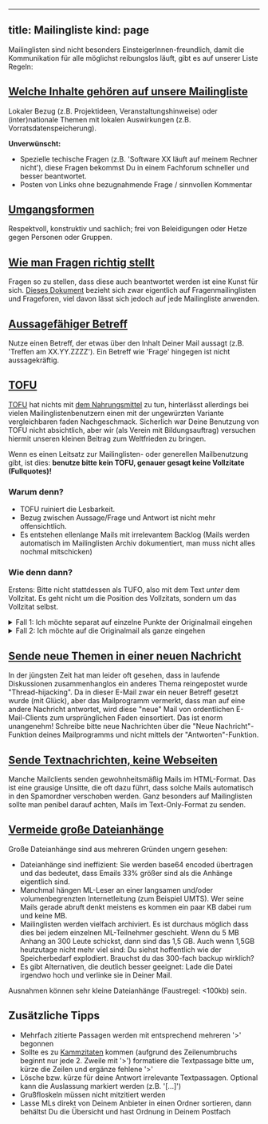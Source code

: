 -----
title: Mailingliste
kind: page
-----
Mailinglisten sind nicht besonders EinsteigerInnen-freundlich, damit die Kommunikation für alle möglichst reibungslos läuft, gibt es auf unserer Liste Regeln:

## [Welche Inhalte gehören auf unsere Mailingliste](#Inhalte) <a id="Inhalte"></a>

Lokaler Bezug (z.B. Projektideen, Veranstaltungshinweise) oder (inter)nationale Themen mit lokalen Auswirkungen (z.B. Vorratsdatenspeicherung).

__Unverwünscht:__ 

  * Spezielle techische Fragen (z.B. 'Software XX läuft auf meinem Rechner nicht'), diese Fragen bekommst Du in einem Fachforum schneller und besser beantwortet.
  * Posten von Links ohne bezugnahmende Frage / sinnvollen Kommentar 

## [Umgangsformen](#Umgangsformen) <a id="Umgangsformen"></a>

Respektvoll, konstruktiv und sachlich; frei von Beleidigungen oder Hetze gegen Personen oder Gruppen.

## [Wie man Fragen richtig stellt](#Fragen) <a id="Fragen"></a>

Fragen so zu stellen, dass  diese auch beantwortet werden ist eine Kunst für sich. [Dieses Dokument](https://www.qlipso.com/de/wie-man-fragen-richtig-stellt/) bezieht sich zwar eigentlich auf Fragenmailinglisten und Frageforen, viel davon lässt sich jedoch auf jede Mailingliste anwenden.

## [Aussagefähiger Betreff](#Betreff) <a id="Betreff"></a>

Nutze einen Betreff, der etwas über den Inhalt Deiner Mail aussagt (z.B. 'Treffen am XX.YY.ZZZZ'). Ein Betreff wie 'Frage' hingegen ist nicht aussagekräftig.

## [TOFU](#TOFU)  <a id="TOFU"></a>

[TOFU](http://de.wikipedia.org/wiki/TOFU) hat nichts mit [dem Nahrungsmittel](http://de.wikipedia.org/wiki/Tofu) zu tun, hinterlässt allerdings bei vielen Mailinglistenbenutzern einen mit der ungewürzten Variante vergleichbaren faden Nachgeschmack.  Sicherlich war Deine Benutzung von TOFU nicht absichtlich, aber wir (als Verein mit Bildungsauftrag) versuchen hiermit unseren kleinen Beitrag zum Weltfrieden zu bringen.

Wenn es einen Leitsatz zur Mailinglisten- oder generellen Mailbenutzung gibt, ist dies: **benutze bitte kein TOFU, genauer gesagt keine Vollzitate (Fullquotes)!**

### Warum denn?

  * TOFU ruiniert die Lesbarkeit.
  * Bezug zwischen Aussage/Frage und Antwort ist nicht mehr offensichtlich.
  * Es entstehen ellenlange Mails mit irrelevantem Backlog (Mails werden automatisch im Mailinglisten Archiv dokumentiert, man muss nicht alles nochmal mitschicken)

### Wie denn dann?

Erstens: Bitte nicht stattdessen als TUFO, also mit dem Text _unter_ dem Vollzitat. Es geht nicht um die Position des Vollzitats, sondern um das Vollzitat selbst.

<details>
  <summary>Fall 1: Ich möchte separat auf einzelne Punkte der Originalmail eingehen</summary>

  In diesem Fall solltest Du Deine Antworten direkt unter die jeweiligen Teile des Zitats schreiben, auf die sie sich beziehen. Zwischen Zitaten und Antworten sollte jeweils oben und unten je eine Leerzeile gelassen werden, das macht es dem Hirn leichter, Zitat und neuen Text auseinanderzuhalten.

  Teile der Originalmail, auf die Du Dich nicht beziehst, solltest Du aus Deiner Antwort entfernen, genau wie Grußformeln, Fußzeilen und so weiter.

<details>
  <summary>Beispiel zu Fall 1</summary>

Hier eine formlose Mail an eine fiktive Liste:

    moin liste,
    ist bei euch auch so super wetter heute?
    hier scheint die sonne und die voegel zwitschern!
    ich hab hier mal frage 1: bla bla bla
    und ausserdem wollte ich wissen wie ich xyz mache.
    kann mir jemand weiterhelfen?
    --
    gruesse,
    max mustermann


Eine unschöne und ungewollte Antwort nach obigen Regeln wäre:

    hallo max!
    die antwort ist 1234 und wie das andere geht weiss ich leider nicht
    --
    gruesse, hans

    -- urspruengliche nachricht: --
    gesendet am: montag, 23.03.1923 23:23:23
    gesendet von: "max mustermann" <mmuster@mustermann.de>
    gesendet an: "fiktive liste"
    betreff: "fragen ueber fragen"

    moin liste,
    ist bei euch auch so super wetter heute?
    hier scheint die sonne und die voegel zwitschern!
    ich hab hier mal frage 1: bla bla bla
    und ausserdem wollte ich wissen wie ich xyz mache.
    kann mir jemand weiterhelfen?
    --
    gruesse,
    max mustermann
</details>

</details>

<details>
  <summary>Fall 2: Ich möchte auf die Originalmail als ganze eingehen</summary>

  In diesem Fall empfehlen wir, das Vollzitat komplett durch eine ganz kurze Zusammenfassung des Themas zu ersetzen, damit ein gedanklicher Anknüpfungspunkt gegeben ist.

<details>
  <summary>Beispiel zu Fall 2</summary>

    Jocki wrote:

    > [bitte keine vollzitate]

    Danke, dem stimme ich voll zu.

    Jocki
</details>

</details>

## [Sende neue Themen in einer neuen Nachricht](#NeuesThema) <a id="NeuesThema"></a>

In der jüngsten Zeit hat man leider oft gesehen, dass in laufende Diskussionen zusammenhanglos ein anderes Thema reingepostet wurde "Thread-hijacking". Da in dieser E-Mail zwar ein neuer Betreff gesetzt wurde (mit Glück), aber das Mailprogramm vermerkt, dass man auf eine andere Nachricht antwortet, wird diese "neue" Mail von ordentlichen E-Mail-Clients zum ursprünglichen Faden einsortiert. Das ist enorm unangenehm! Schreibe bitte neue Nachrichten über die "Neue Nachricht"-Funktion deines Mailprogramms und nicht mittels der "Antworten"-Funktion.

## [Sende Textnachrichten, keine Webseiten](#Textnachrichten) <a id="Textnachrichten"></a>

Manche Mailclients senden gewohnheitsmäßig Mails im HTML-Format. Das ist eine grausige Unsitte, die oft dazu führt, dass solche Mails automatisch in den Spamordner verschoben werden. Ganz besonders auf Mailinglisten sollte man penibel darauf achten, Mails im Text-Only-Format zu senden.

## [Vermeide große Dateianhänge](#Dateianhänge) <a id="Dateianhänge"></a>

Große Dateianhänge sind aus mehreren Gründen ungern gesehen:

  * Dateianhänge sind ineffizient: Sie werden base64 encoded übertragen und das bedeutet, dass Emails 33% größer sind als die Anhänge eigentlich sind.
  * Manchmal hängen ML-Leser an einer langsamen und/oder volumenbegrenzten Internetleitung (zum Beispiel UMTS). Wer seine Mails gerade abruft denkt meistens es kommen ein paar KB dabei rum und keine MB.
  * Mailinglisten werden vielfach archiviert. Es ist durchaus möglich dass dies bei jedem einzelnen ML-Teilnehmer geschieht. Wenn du 5 MB Anhang an 300 Leute schickst, dann sind das 1,5 GB. Auch wenn 1,5GB heutzutage nicht mehr viel sind: Du siehst hoffentlich wie der Speicherbedarf explodiert. Brauchst du das 300-fach backup wirklich?
  * Es gibt Alternativen, die deutlich besser geeignet: Lade die Datei irgendwo hoch und verlinke sie in Deiner Mail.

Ausnahmen können sehr kleine Dateianhänge (Faustregel: <100kb) sein.

## Zusätzliche Tipps

  * Mehrfach zitierte Passagen werden mit entsprechend mehreren '>' begonnen
  * Sollte es zu [Kammzitaten](http://einklich.net/usenet/zitier.htm#kamm) kommen (aufgrund des Zeilenumbruchs beginnt nur jede 2. Zweile mit '>') formatiere die Textpassage bitte um, kürze die Zeilen und ergänze fehlene '>'
  * Lösche bzw. kürze für deine Antwort irrelevante Textpassagen. Optional kann die Auslassung markiert werden (z.B. '[...]')
  * Grußfloskeln müssen nicht mitzitiert werden
  * Lasse MLs direkt von Deinem Anbieter in einen Ordner sortieren, dann behältst Du die Übersicht und hast Ordnung in Deinem Postfach
